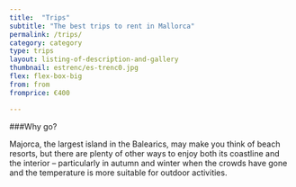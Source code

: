 ```yaml
---
title:  "Trips"
subtitle: "The best trips to rent in Mallorca"
permalink: /trips/
category: category
type: trips
layout: listing-of-description-and-gallery
thumbnail: estrenc/es-trenc0.jpg
flex: flex-box-big
from: from
fromprice: €400

---
```


###Why go?

Majorca, the largest island in the Balearics, may make you think of beach resorts, but there are plenty of other ways to enjoy both its coastline and the interior – particularly in autumn and winter when the crowds have gone and the temperature is more suitable for outdoor activities.


